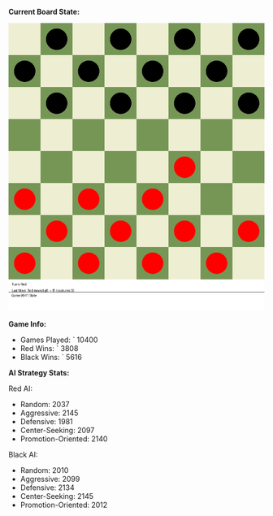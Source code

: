
**Current Board State:**  
<!-- START_GIF -->
![Checkers Game](./checkers_game.gif)
<!-- END_GIF -->

**Game Info:**  
- Games Played: `<!-- GAMES_PLAYED --> 10400
- Red Wins: `<!-- RED_WINS --> 3808
- Black Wins: `<!-- BLACK_WINS --> 5616

<!-- AI_STATS -->
**AI Strategy Stats:**

Red AI:
- Random: 2037
- Aggressive: 2145
- Defensive: 1981
- Center-Seeking: 2097
- Promotion-Oriented: 2140

Black AI:
- Random: 2010
- Aggressive: 2099
- Defensive: 2134
- Center-Seeking: 2145
- Promotion-Oriented: 2012
